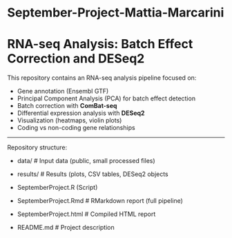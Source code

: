 # September-Project-Mattia-Marcarini

# RNA-seq Analysis: Batch Effect Correction and DESeq2

This repository contains an RNA-seq analysis pipeline focused on:
- Gene annotation (Ensembl GTF)
- Principal Component Analysis (PCA) for batch effect detection
- Batch correction with **ComBat-seq**
- Differential expression analysis with **DESeq2**
- Visualization (heatmaps, violin plots)
- Coding vs non-coding gene relationships

---
Repository structure:

- data/ # Input data (public, small processed files)

- results/ # Results (plots, CSV tables, DESeq2 objects

- SeptemberProject.R (Script)
  
- SeptemberProject.Rmd # RMarkdown report (full pipeline)
  
- SeptemberProject.html # Compiled HTML report
  
- README.md # Project description
